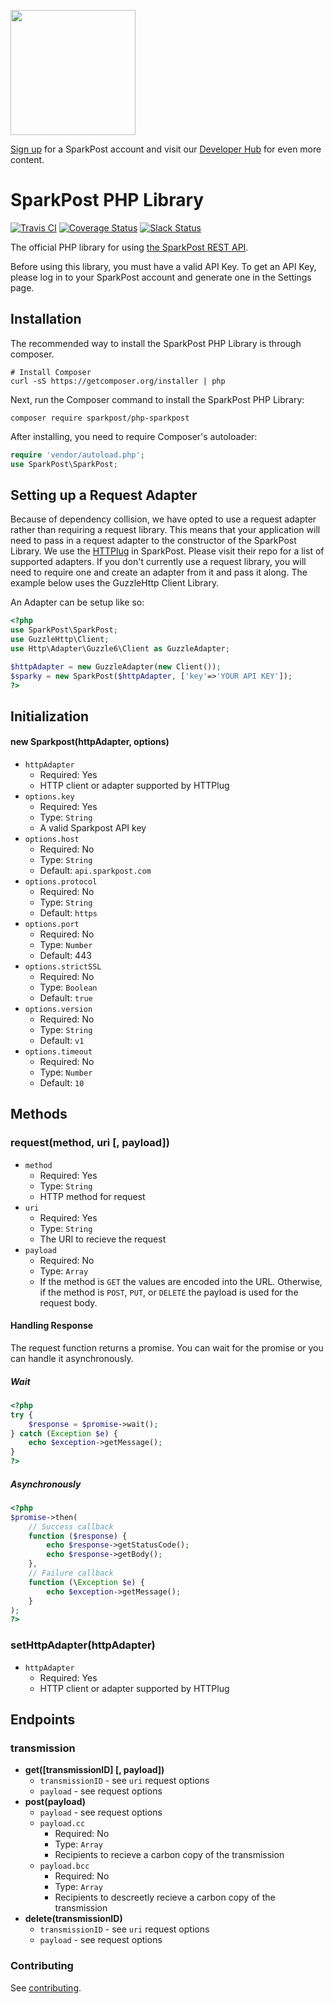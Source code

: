 <a href="https://www.sparkpost.com"><img src="https://www.sparkpost.com/sites/default/files/attachments/SparkPost_Logo_2-Color_Gray-Orange_RGB.svg" width="200px"/></a>

[Sign up](https://app.sparkpost.com/sign-up?src=Dev-Website&sfdcid=70160000000pqBb) for a SparkPost account and visit our [Developer Hub](https://developers.sparkpost.com) for even more content.

# SparkPost PHP Library

[![Travis CI](https://travis-ci.org/SparkPost/php-sparkpost.svg?branch=master)](https://travis-ci.org/SparkPost/php-sparkpost)
[![Coverage Status](https://coveralls.io/repos/SparkPost/php-sparkpost/badge.svg?branch=master&service=github)](https://coveralls.io/github/SparkPost/php-sparkpost?branch=master) [![Slack Status](http://slack.sparkpost.com/badge.svg)](http://slack.sparkpost.com)

The official PHP library for using [the SparkPost REST API](https://developers.sparkpost.com).

Before using this library, you must have a valid API Key. To get an API Key, please log in to your SparkPost account and generate one in the Settings page.

## Installation
The recommended way to install the SparkPost PHP Library is through composer.

```
# Install Composer
curl -sS https://getcomposer.org/installer | php
```

Next, run the Composer command to install the SparkPost PHP Library:

```
composer require sparkpost/php-sparkpost
```

After installing, you need to require Composer's autoloader:

```php
require 'vendor/autoload.php';
use SparkPost\SparkPost;
```

## Setting up a Request Adapter

Because of dependency collision, we have opted to use a request adapter rather than
requiring a request library.  This means that your application will need to pass in
a request adapter to the constructor of the SparkPost Library.  We use the [HTTPlug](https://github.com/php-http/httplug) in SparkPost. Please visit their repo for a list of supported adapters.  If you don't currently use a request library, you will
need to require one and create an adapter from it and pass it along. The example below uses the GuzzleHttp Client Library.

An Adapter can be setup like so:

```php
<?php
use SparkPost\SparkPost;
use GuzzleHttp\Client;
use Http\Adapter\Guzzle6\Client as GuzzleAdapter;

$httpAdapter = new GuzzleAdapter(new Client());
$sparky = new SparkPost($httpAdapter, ['key'=>'YOUR API KEY']);
?>
```

## Initialization
#### new Sparkpost(httpAdapter, options)
* `httpAdapter`
    * Required: Yes
    * HTTP client or adapter supported by HTTPlug
* `options.key`
    * Required: Yes
    * Type: `String`
    * A valid Sparkpost API key
* `options.host`
    * Required: No
    * Type: `String`
    * Default: `api.sparkpost.com`
* `options.protocol`
    * Required: No
    * Type: `String`
    * Default: `https`
* `options.port`
    * Required: No
    * Type: `Number`
    * Default: 443
* `options.strictSSL`
    * Required: No
    * Type: `Boolean`
    * Default: `true`
* `options.version`
    * Required: No
    * Type: `String`
    * Default: `v1`
* `options.timeout`
    * Required: No
    * Type: `Number`
    * Default: `10`

## Methods
### request(method, uri [, payload])
* `method`
    * Required: Yes
    * Type: `String`
    * HTTP method for request
* `uri`
    * Required: Yes
    * Type: `String`
    * The URI to recieve the request
* `payload`
    * Required: No
    * Type: `Array`
    * If the method is `GET` the values are encoded into the URL. Otherwise, if the method is `POST`, `PUT`, or `DELETE` the payload is used for the request body.

#### Handling Response
The request function returns a promise. You can wait for the promise or you can handle it asynchronously.

##### Wait
```php
<?php
try {
    $response = $promise->wait();
} catch (Exception $e) {
    echo $exception->getMessage();
}
?>
```

##### Asynchronously
```php
<?php
$promise->then(
    // Success callback
    function ($response) {
        echo $response->getStatusCode();
        echo $response->getBody();
    },
    // Failure callback
    function (\Exception $e) {
        echo $exception->getMessage();
    }
);
?>
```

### setHttpAdapter(httpAdapter)
* `httpAdapter`
    *  Required: Yes
    * HTTP client or adapter supported by HTTPlug

## Endpoints
### transmission
* **get([transmissionID] [, payload])**
    * `transmissionID` - see `uri` request options
    * `payload` - see request options
* **post(payload)**
    * `payload` - see request options
    * `payload.cc`
        * Required: No
        * Type: `Array`
        * Recipients to recieve a carbon copy of the transmission
    * `payload.bcc`
        * Required: No
        * Type: `Array`
        * Recipients to descreetly recieve a carbon copy of the transmission
* **delete(transmissionID)**
    * `transmissionID` - see `uri` request options
    * `payload` - see request options

### Contributing
See [contributing](https://github.com/SparkPost/php-sparkpost/blob/master/CONTRIBUTING.md).